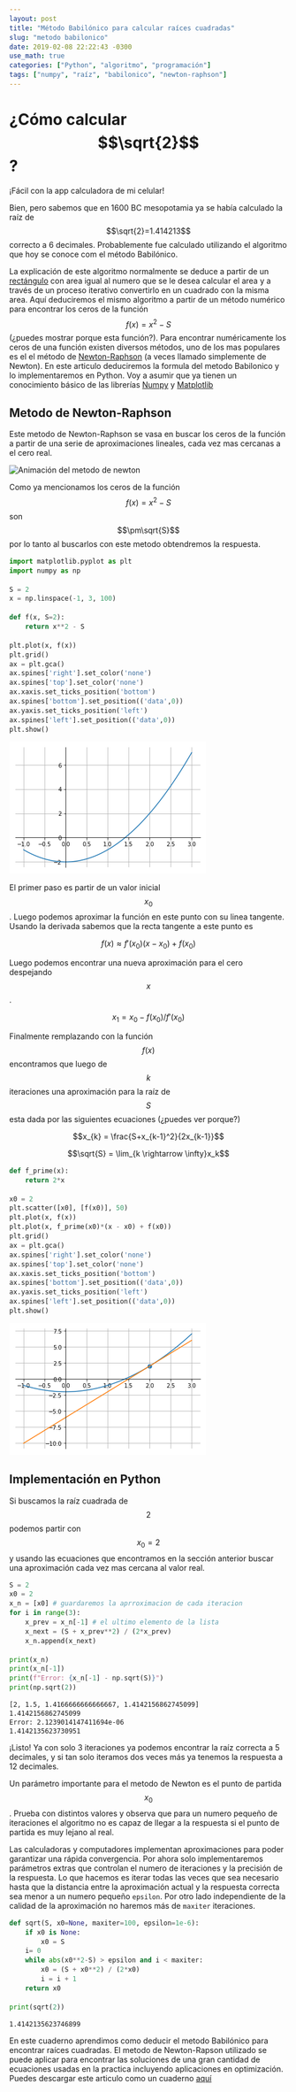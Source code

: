 ```yaml
---
layout: post
title: "Método Babilónico para calcular raíces cuadradas"
slug: "metodo babilonico"
date: 2019-02-08 22:22:43 -0300
use_math: true
categories: ["Python", "algoritmo", "programación"]
tags: ["numpy", "raíz", "babilonico", "newton-raphson"]
---
```

# ¿Cómo calcular $$\sqrt{2}$$?

¡Fácil con la app calculadora de mi celular!

Bien, pero sabemos que en 1600 BC mesopotamia ya se había calculado la raíz de $$\sqrt{2}=1.414213$$ correcto a 6 decimales. Probablemente fue calculado utilizando el algoritmo que hoy se conoce com el método Babilónico.

La explicación de este algoritmo normalmente se deduce a partir de un [rectángulo](https://es.wikipedia.org/wiki/C%C3%A1lculo_de_la_ra%C3%ADz_cuadrada#Algoritmo_babil%C3%B3nico) con area igual al numero que se le desea calcular el area y a través de un proceso iterativo convertirlo en un cuadrado con la misma area.
Aquí deduciremos el mismo algoritmo a partir de un método numérico para encontrar los ceros de la función $$f(x)=x^2 - S$$ (¿puedes mostrar porque esta función?).
Para encontrar numéricamente los ceros de una función existen diversos métodos, uno de los mas populares es el el método de [Newton-Raphson](https://es.wikipedia.org/w/index.php?title=M%C3%A9todo_de_Newton-Raphson) (a veces llamado simplemente de Newton).
En este articulo deduciremos la formula del metodo Babilonico y lo implementaremos en Python. Voy a asumir que ya tienen un conocimiento básico de las librerías [Numpy](https://www.numpy.org) y [Matplotlib](https://www.matplotlib.org)

## Metodo de Newton-Raphson

Este metodo de Newton-Raphson se vasa en buscar los ceros de la función a partir de una serie de aproximaciones lineales, cada vez mas cercanas a el cero real.

![Animación del metodo de newton](https://upload.wikimedia.org/wikipedia/commons/e/e0/NewtonIteration_Ani.gif)

Como ya mencionamos los ceros de la función $$f(x)=x^2 - S$$ son $$\pm\sqrt{S}$$ por lo tanto al buscarlos con este metodo obtendremos la respuesta.



```python
import matplotlib.pyplot as plt
import numpy as np

S = 2
x = np.linspace(-1, 3, 100)

def f(x, S=2):
    return x**2 - S

plt.plot(x, f(x))
plt.grid()
ax = plt.gca()
ax.spines['right'].set_color('none')
ax.spines['top'].set_color('none')
ax.xaxis.set_ticks_position('bottom')
ax.spines['bottom'].set_position(('data',0))
ax.yaxis.set_ticks_position('left')
ax.spines['left'].set_position(('data',0))
plt.show()
```


![png](/assets/posts/metodo-babilonico/output_1_0.png)


El primer paso es partir de un valor inicial $$x_0$$. Luego podemos aproximar la función en este punto con su linea tangente. Usando la derivada sabemos que la recta tangente a este punto es

$$ f(x) \approx f'(x_0)(x - x_0) + f(x_0) $$

Luego podemos encontrar una nueva aproximación para el cero despejando $$x$$.

$$x_1 = x_0 - f(x_0)/f'(x_0)$$

Finalmente remplazando con la función $$f(x)$$ encontramos que luego de $$k$$ iteraciones una aproximación para la raíz de $$S$$ esta dada por las siguientes ecuaciones (¿puedes ver porque?)

$$x_{k} = \frac{S+x_{k-1}^2}{2x_{k-1}}$$

$$\sqrt{S} =  \lim_{k \rightarrow \infty}x_k$$




```python
def f_prime(x):
    return 2*x

x0 = 2
plt.scatter([x0], [f(x0)], 50)
plt.plot(x, f(x))
plt.plot(x, f_prime(x0)*(x - x0) + f(x0))
plt.grid()
ax = plt.gca()
ax.spines['right'].set_color('none')
ax.spines['top'].set_color('none')
ax.xaxis.set_ticks_position('bottom')
ax.spines['bottom'].set_position(('data',0))
ax.yaxis.set_ticks_position('left')
ax.spines['left'].set_position(('data',0))
plt.show()
```


![png](/assets/posts/metodo-babilonico/output_3_0.png)


## Implementación en Python

Si buscamos la raíz cuadrada de $$2$$ podemos partir con $$x_0=2$$ y usando las ecuaciones que encontramos en la sección anterior buscar una aproximación cada vez mas cercana al valor real.


```python
S = 2
x0 = 2
x_n = [x0] # guardaremos la aprroximacion de cada iteracion
for i in range(3):
    x_prev = x_n[-1] # el ultimo elemento de la lista
    x_next = (S + x_prev**2) / (2*x_prev)
    x_n.append(x_next)

print(x_n)
print(x_n[-1])
print(f"Error: {x_n[-1] - np.sqrt(S)}")
print(np.sqrt(2))
```

    [2, 1.5, 1.4166666666666667, 1.4142156862745099]
    1.4142156862745099
    Error: 2.1239014147411694e-06
    1.4142135623730951


¡Listo! Ya con solo 3 iteraciones ya podemos encontrar la raíz correcta a 5 decimales, y si tan solo iteramos dos veces más ya tenemos la respuesta a 12 decimales.

Un parámetro importante para el metodo de Newton es el punto de partida $$x_0$$. Prueba con distintos valores y observa que para un numero pequeño de iteraciones el algoritmo no es capaz de llegar a la respuesta si el punto de partida es muy lejano al real.

Las calculadoras y computadores implementan aproximaciones para poder garantizar una rápida convergencia. Por ahora solo implementaremos parámetros extras que controlan el numero de iteraciones y la precisión de la respuesta. Lo que hacemos es iterar todas las veces que sea necesario hasta que la distancia entre la aproximación actual y la respuesta correcta sea menor a un numero pequeño `epsilon`. Por otro lado independiente de la calidad de la aproximación no haremos más de `maxiter` iteraciones.


```python
def sqrt(S, x0=None, maxiter=100, epsilon=1e-6):
    if x0 is None:
        x0 = S
    i= 0
    while abs(x0**2-S) > epsilon and i < maxiter:
        x0 = (S + x0**2) / (2*x0)
        i = i + 1
    return x0

print(sqrt(2))
```

    1.4142135623746899


En este cuaderno aprendimos como deducir el metodo Babilónico para encontrar raíces cuadradas.
El metodo de Newton-Rapson utilizado se puede aplicar para encontrar las soluciones de una gran cantidad de ecuaciones usadas en la practica incluyendo aplicaciones en optimización.
Puedes descargar este articulo como un cuaderno [aquí](/assets/posts/metodo-babilonico/Metodo-de-Babilonia-para-calcular-raices-cuadradas.ipynb)
